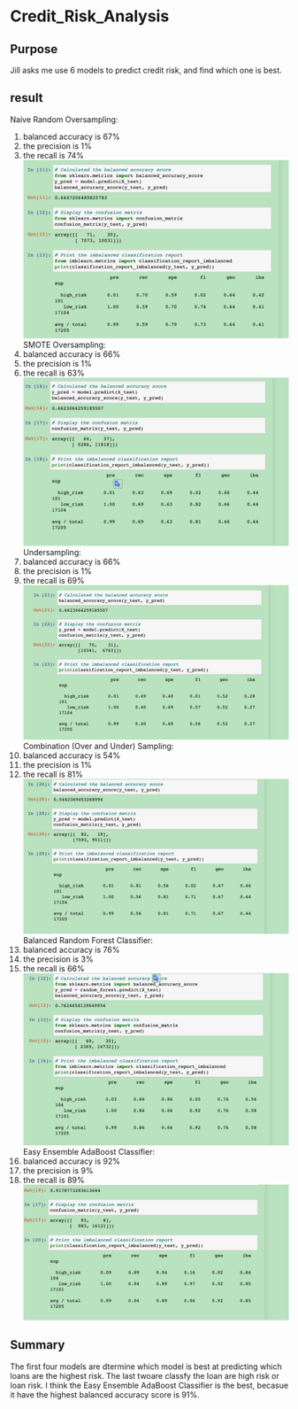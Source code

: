 # Credit_Risk_Analysis
## Purpose
Jill asks me use 6 models to predict credit risk, and find which one is best.
## result
Naive Random Oversampling:
1. balanced accuracy is 67% 
2. the precision is 1% 
3. the recall is 74%
![1](1.png)
SMOTE Oversampling:
1. balanced accuracy is 66% 
2. the precision is 1% 
3. the recall is 63%
![2](2.png)
Undersampling:
1. balanced accuracy is 66% 
2. the precision is 1% 
3. the recall is 69%
![3](3.png)
Combination (Over and Under) Sampling:
1. balanced accuracy is 54% 
2. the precision is 1% 
3. the recall is 81%
![4](4.png)
Balanced Random Forest Classifier:
1. balanced accuracy is  76% 
2. the precision is 3% 
3. the recall is 66%
![5](5.png)
Easy Ensemble AdaBoost Classifier:
1. balanced accuracy is 92% 
2. the precision is 9% 
3. the recall is 89%
![6](6.png)
## Summary
The first four models are dtermine which model is best at predicting which loans are the highest risk. The last twoare classfy the loan are high risk or loan risk. I think the Easy Ensemble AdaBoost Classifier is the best, becasue it have the highest balanced accuracy score is 91%.

